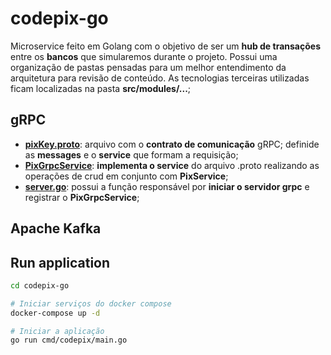 # codepix-go
Microservice feito em Golang com o objetivo de ser um **hub de transações** entre os **bancos** que simularemos durante o projeto. 
Possui uma organização de pastas pensadas para um melhor entendimento da arquitetura para revisão de conteúdo. As tecnologias terceiras utilizadas ficam localizadas na pasta **src/modules/...**;

## gRPC
- **[pixKey.proto](https://github.com/VictorMagalhaesSales/microsservices-banks-parent/tree/master/codepix-go/src/modules/grpc/pixkey.proto)**: arquivo com o **contrato de comunicação** gRPC; definide as **messages** e o **service** que formam a requisição;
- **[PixGrpcService](https://github.com/VictorMagalhaesSales/microsservices-banks-parent/tree/master/codepix-go/src/modules/grpc/pix-grpc-service.go)**: **implementa o service** do arquivo .proto realizando as operações de crud em conjunto com **PixService**;
- **[server.go](https://github.com/VictorMagalhaesSales/microsservices-banks-parent/tree/master/codepix-go/src/modules/grpc/server.go)**: possui a função responsável por **iniciar o servidor grpc** e registrar o **PixGrpcService**;

## Apache Kafka

## Run application
```sh
cd codepix-go

# Iniciar serviços do docker compose
docker-compose up -d

# Iniciar a aplicação
go run cmd/codepix/main.go
```